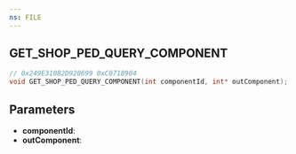 ```yaml
---
ns: FILE
---
```

## GET_SHOP_PED_QUERY_COMPONENT

```c
// 0x249E310B2D920699 0xC0718904
void GET_SHOP_PED_QUERY_COMPONENT(int componentId, int* outComponent);
```


## Parameters
* **componentId**: 
* **outComponent**: 

